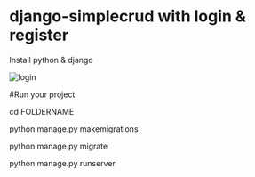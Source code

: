 # django-simplecrud with login & register

Install python & django

![login](https://user-images.githubusercontent.com/103363307/162616052-6bba0cd9-cfef-43c6-86c4-25af83d88b2f.PNG)

#Run your project

cd FOLDERNAME 

python manage.py makemigrations

python manage.py migrate

python manage.py runserver
